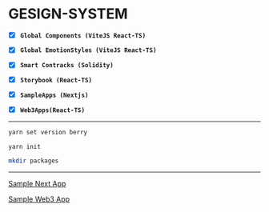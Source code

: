 # GESIGN-SYSTEM

- [x] **`Global Components (ViteJS React-TS)`**
- [x] **`Global EmotionStyles (ViteJS React-TS)`**
- [x] **`Smart Contracks (Solidity)`**
- [x] **`Storybook (React-TS)`**

- [x] **`SampleApps (Nextjs)`**
- [x] **`Web3Apps(React-TS)`**

---

```bash
yarn set version berry
```

```bash
yarn init
```

```bash
mkdir packages
```

---

[Sample Next App](https://gesign-system-next.vercel.app)

[Sample Web3 App](https://gesign-system-web3.vercel.app)
